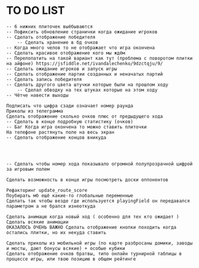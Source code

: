 # TO DO LIST

	-- 6 нижних плиточек выёбываются
	-- Пофиксить обновление странички когда ожидание игроков
	-- Сделать отображение победителя
		-- Сделать хранение в бд очков
	-- Когда много челов то не отображает что игра окончена
	-- Сделать красивое отображение кого мы ждём
	-- Перелопатить на такой вариант как тут (проблема с поворотом плитки на айфоне) https://jsfiddle.net/ivandalechenko/9dzctqju/9/
	-- Сделать ожидание игроков и запуск игры
	-- Сделать отображение партии созданных и неначатых партий 
	-- Сделать запись победителя
	-- Сделать другого цвета штучки которые были на прошлом ходу
		-- Сделал обводку на тех штуках которые на этом ходу
	-- Чётче навести выходы

	Подписать что цифра сзади означает номер раунда
	Приколы из телеграмма
	Сделать отображение сколько очков плюс от предыдущего хода
	-- Сделать в конце подробную статистику (очков)
	-- Баг Когда игра окончена то можно ставить плиточки
	На телефоне растянуть поле на весь экран
	-- Сделать отображение концов вникуда




	-- Сделать чтобы номер хода показывало огромной полупрозрачной цифрой за игровым полем 

	Сделать возможность в конце игры посмотреть доски оппонентов

	Рефакторинг update_route_score
	Поубирать мб ещё какие-то глобальные переменные
	Сделать так чтобы везде где используется playingField он передавался параметром а не брался изнеоткуда

	Сделать анимацю когда новый ход ( особенно для тех кто ожидает )
	Сделать всякие анимации
	ОКАЗАЛОСЬ ОЧЕНЬ ВАЖНО Сделать отображение кнопки походить когда остались плитки, но их некуда ставить

	Сделать приколы из мобильной игры (по карте разбросаны домики, заводы и мосты, дают бонусы всякие) + особые кубики
	Сделать отображение очков братвы, типо онлайн турнирной таблицы в процессе игры, или твою позицию в общем рейтинге







